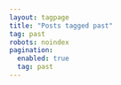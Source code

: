 ```yaml
---
layout: tagpage
title: "Posts tagged past"
tag: past
robots: noindex 
pagination: 
  enabled: true 
  tag: past 
---
```

